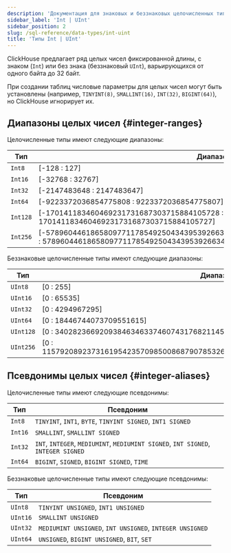 ```yaml
---
description: 'Документация для знаковых и беззнаковых целочисленных типов данных в ClickHouse, варьирующихся от 8-битных до 256-битных'
sidebar_label: 'Int | UInt'
sidebar_position: 2
slug: /sql-reference/data-types/int-uint
title: 'Типы Int | UInt'
---
```


ClickHouse предлагает ряд целых чисел фиксированной длины, с знаком (`Int`) или без знака (беззнаковый `UInt`), варьирующихся от одного байта до 32 байт.

При создании таблиц числовые параметры для целых чисел могут быть установлены (например, `TINYINT(8)`, `SMALLINT(16)`, `INT(32)`, `BIGINT(64)`), но ClickHouse игнорирует их.

## Диапазоны целых чисел {#integer-ranges}

Целочисленные типы имеют следующие диапазоны:

| Тип     | Диапазон                                                                                                                                                          |
|---------|--------------------------------------------------------------------------------------------------------------------------------------------------------------------|
| `Int8`  | \[-128 : 127\]                                                                                                                                                     |
| `Int16` | \[-32768 : 32767\]                                                                                                                                                 |
| `Int32` | \[-2147483648 : 2147483647\]                                                                                                                                       |
| `Int64` | \[-9223372036854775808 : 9223372036854775807\]                                                                                                                     |
| `Int128`| \[-170141183460469231731687303715884105728 : 170141183460469231731687303715884105727\]                                                                             |
| `Int256`| \[-57896044618658097711785492504343953926634992332820282019728792003956564819968 : 57896044618658097711785492504343953926634992332820282019728792003956564819967\] |

Беззнаковые целочисленные типы имеют следующие диапазоны:

| Тип      | Диапазон                                                                                  |
|-----------|----------------------------------------------------------------------------------------|
| `UInt8`   | \[0 : 255\]                                                                            |
| `UInt16`  | \[0 : 65535\]                                                                          |
| `UInt32`  | \[0 : 4294967295\]                                                                     |
| `UInt64`  | \[0 : 18446744073709551615\]                                                           |
| `UInt128` | \[0 : 340282366920938463463374607431768211455\]                                        |
| `UInt256` | \[0 : 115792089237316195423570985008687907853269984665640564039457584007913129639935\] |

## Псевдонимы целых чисел {#integer-aliases}

Целочисленные типы имеют следующие псевдонимы:

| Тип    | Псевдоним                                                                            |
|--------|-----------------------------------------------------------------------------------|
| `Int8` | `TINYINT`, `INT1`, `BYTE`, `TINYINT SIGNED`, `INT1 SIGNED`                       |
| `Int16`| `SMALLINT`, `SMALLINT SIGNED`                                                    |
| `Int32`| `INT`, `INTEGER`, `MEDIUMINT`, `MEDIUMINT SIGNED`, `INT SIGNED`, `INTEGER SIGNED` |
| `Int64`| `BIGINT`, `SIGNED`, `BIGINT SIGNED`, `TIME`                                      |

Беззнаковые целочисленные типы имеют следующие псевдонимы:

| Тип     | Псевдоним                                               |
|---------|----------------------------------------------------------|
| `UInt8` | `TINYINT UNSIGNED`, `INT1 UNSIGNED`                     |
| `UInt16`| `SMALLINT UNSIGNED`                                     |
| `UInt32`| `MEDIUMINT UNSIGNED`, `INT UNSIGNED`, `INTEGER UNSIGNED`|
| `UInt64`| `UNSIGNED`, `BIGINT UNSIGNED`, `BIT`, `SET`             |

